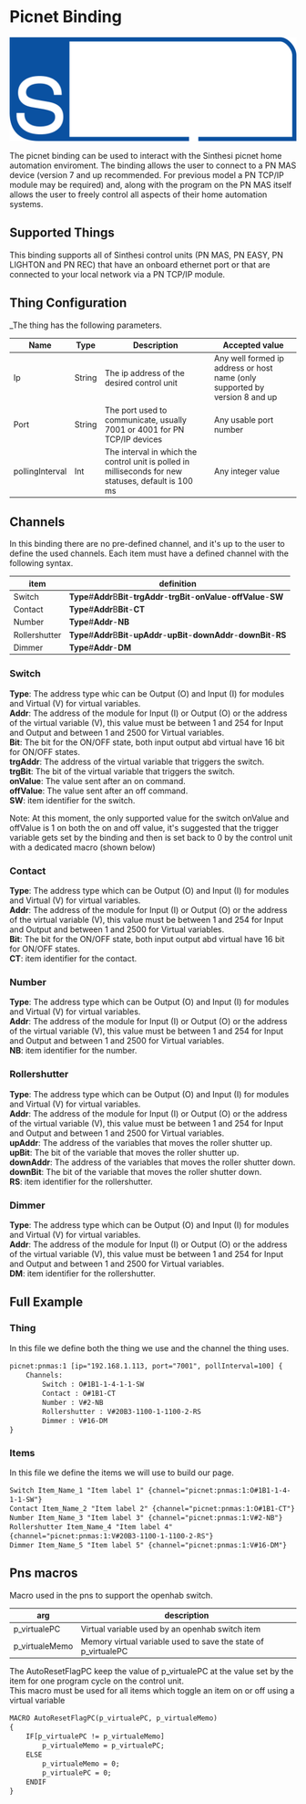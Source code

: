 # Picnet Binding
![LogoSinthesi](doc/LogoSinthesi.png)

The picnet binding  can be used to interact with the Sinthesi picnet home automation enviroment. 
The binding allows the user to connect to a PN MAS device (version 7 and up recommended.
For previous model a PN TCP/IP module may be required) and, along with the program on the PN MAS itself allows the user to freely control all aspects of their home automation systems.


## Supported Things
This binding supports all of Sinthesi control units (PN MAS, PN EASY, PN LIGHTON and PN REC) that have an onboard ethernet port or that are connected to your local network via a PN TCP/IP module.

## Thing Configuration

_The thing has the following parameters.

|Name           |Type  |Description                                                                                         |Accepted value                                                             |
|---------------|------|----------------------------------------------------------------------------------------------------|---------------------------------------------------------------------------|
|Ip             |String|The ip address of the desired control unit                                                          |Any well formed ip address or host name (only supported by version 8 and up|
|Port           |String|The port used to communicate, usually 7001 or 4001 for PN TCP/IP devices                            |Any usable port number                                                     |
|pollingInterval|Int   |The interval in which the control unit is polled in milliseconds for new statuses, default is 100 ms|Any integer value                                                          |


## Channels

In this binding there are no pre-defined channel, and it's up to the user to define the used channels.
Each item must have a defined channel with the following syntax.

| item          | definition                                                                        |
|---------------|-----------------------------------------------------------------------------------|
| Switch        | **Type**#**Addr**B**Bit**-**trgAddr**-**trgBit**-**onValue**-**offValue**-**SW**  |
| Contact       | **Type**#**Addr**B**Bit**-**CT**                                                  |
| Number        | **Type**#**Addr**-**NB**                                                          |
| Rollershutter | **Type**#**Addr**B**Bit**-**upAddr**-**upBit**-**downAddr**-**downBit**-**RS**    |
| Dimmer        | **Type**#**Addr**-**DM**                                                          |

### Switch 
**Type**: The address type whic can be Output (O) and Input (I) for modules and Virtual (V) for virtual variables.<br/>
**Addr**: The address of the module for Input (I) or Output (O) or the address of the virtual variable (V), this value must be between 1 and 254 for Input and Output and between 1 and 2500 for Virtual variables.<br/>
**Bit**: The bit for the ON/OFF state, both input output abd virtual have 16 bit for ON/OFF states.<br/>
**trgAddr**: The address of the virtual variable that triggers the switch.<br/>
**trgBit**: The bit of the virtual variable that triggers the switch.<br/>
**onValue**: The value sent after an on command.<br/>
**offValue**: The value sent after an off command.<br/>
**SW**: item identifier for the switch.<br/>

Note: At this moment, the only supported value for the switch onValue and offValue is 1 on both the on and off value, it's suggested that the trigger variable gets set by the binding and then is set back to 0 by the control unit with a dedicated macro (shown below)

### Contact
**Type**: The address type which can be Output (O) and Input (I) for modules and Virtual (V) for virtual variables.<br/>
**Addr**: The address of the module for Input (I) or Output (O) or the address of the virtual variable (V), this value must be between 1 and 254 for Input and Output and between 1 and 2500 for Virtual variables.<br/>
**Bit**: The bit for the ON/OFF state, both input output abd virtual have 16 bit for ON/OFF states.<br/>
**CT**: item identifier for the contact.

### Number
**Type**: The address type which can be Output (O) and Input (I) for modules and Virtual (V) for virtual variables.<br/>
**Addr**: The address of the module for Input (I) or Output (O) or the address of the virtual variable (V), this value must be between 1 and 254 for Input and Output and between 1 and 2500 for Virtual variables. <br/>
**NB**: item identifier for the number. <br/>

### Rollershutter
**Type**: The address type which can be Output (O) and Input (I) for modules and Virtual (V) for virtual variables. <br/>
**Addr**: The address of the module for Input (I) or Output (O) or the address of the virtual variable (V), this value must be between 1 and 254 for Input and Output and between 1 and 2500 for Virtual variables. <br/>
**upAddr**: The address of the variables that moves the roller shutter up.<br/>
**upBit**: The bit of the variable that moves the roller shutter up.<br/>
**downAddr**: The address of the variables that moves the roller shutter down.<br/>
**downBit**: The bit of the variable that moves the roller shutter down.<br/>
**RS**: item identifier for the rollershutter.

### Dimmer
**Type**: The address type which can be Output (O) and Input (I) for modules and Virtual (V) for virtual variables.<br/>
**Addr**: The address of the module for Input (I) or Output (O) or the address of the virtual variable (V), this value must be between 1 and 254 for Input and Output and between 1 and 2500 for Virtual variables.<br/>
**DM**: item identifier for the rollershutter.<br/>

## Full Example

### Thing
In this file we define both the thing we use and the channel the thing uses.
```
picnet:pnmas:1 [ip="192.168.1.113, port="7001", pollInterval=100] {
    Channels:
        Switch : O#1B1-1-4-1-1-SW
        Contact : O#1B1-CT
        Number : V#2-NB
        Rollershutter : V#20B3-1100-1-1100-2-RS
        Dimmer : V#16-DM
}
```

### Items
In this file we define the items we will use to build our page.
```
Switch Item_Name_1 "Item label 1" {channel="picnet:pnmas:1:O#1B1-1-4-1-1-SW"}
Contact Item_Name_2 "Item label 2" {channel="picnet:pnmas:1:O#1B1-CT"}
Number Item_Name_3 "Item label 3" {channel="picnet:pnmas:1:V#2-NB"}
Rollershutter Item_Name_4 "Item label 4" {channel="picnet:pnmas:1:V#20B3-1100-1-1100-2-RS"}
Dimmer Item_Name_5 "Item label 5" {channel="picnet:pnmas:1:V#16-DM"}
```

## Pns macros
Macro used in the pns to support the openhab switch.

|arg               |description                                                     |
|------------------|----------------------------------------------------------------|
|   p_virtualePC   | Virtual variable used by an openhab switch item                |
|  p_virtualeMemo  | Memory virtual variable used to save the state of p_virtualePC |

The AutoResetFlagPC keep the value of p_virtualePC at the value set by the item for one program cycle on the control unit.<br/>
This macro must be used for all items which toggle an item on or off using a virtual variable

```
MACRO AutoResetFlagPC(p_virtualePC, p_virtualeMemo)
{
    IF[p_virtualePC != p_virtualeMemo]
        p_virtualeMemo = p_virtualePC;
    ELSE
        p_virtualeMemo = 0;
        p_virtualePC = 0;
    ENDIF
}
```
